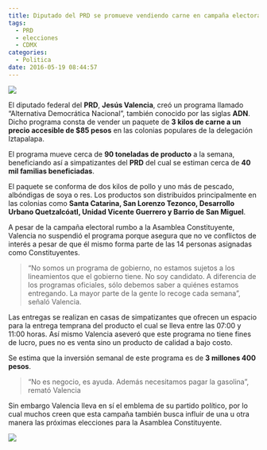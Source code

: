 ```yaml
---
title: Diputado del PRD se promueve vendiendo carne en campaña electoral
tags:
  - PRD
  - elecciones
  - CDMX
categories:
  - Politica
date: 2016-05-19 08:44:57
---
```

![](https://res.cloudinary.com/pidmx/image/upload/v1463665539/ADN-alimentacion_fnt5tt.jpg)

El diputado federal del **PRD**, **Jesús Valencia**, creó un programa llamado “Alternativa Democrática Nacional”, también conocido por las siglas **ADN**. Dicho programa consta de vender un paquete de **3 kilos de carne a un precio accesible de $85 pesos** en las colonias populares de la delegación Iztapalapa.

El programa mueve cerca de **90 toneladas de producto** a la semana, beneficiando así a simpatizantes del **PRD** del cual se estiman cerca de **40 mil familias beneficiadas**.

El paquete se conforma de dos kilos de pollo y uno más de pescado, albóndigas de soya o res. Los productos son distribuidos principalmente en las colonias como **Santa Catarina, San Lorenzo Tezonco, Desarrollo Urbano Quetzalcóatl, Unidad Vicente Guerrero y Barrio de San Miguel**.

A pesar de la campaña electoral rumbo a la Asamblea Constituyente, Valencia no suspendió el programa porque asegura que no ve conflictos de interés a pesar de que él mismo forma parte de las 14 personas asignadas como Constituyentes.

>“No somos un programa de gobierno, no estamos sujetos a los lineamientos que el gobierno tiene. No soy candidato. A diferencia de los programas oficiales, sólo debemos saber a quiénes estamos entregando. La mayor parte de la gente lo recoge cada semana”, señaló Valencia.

Las entregas se realizan en casas de simpatizantes que ofrecen un espacio para la entrega temprana del producto el cual se lleva entre las 07:00 y 11:00 horas. Así mismo Valencia aseveró que este programa no tiene fines de lucro, pues no es venta sino un producto de calidad a bajo costo.

Se estima que la inversión semanal de este programa es de **3 millones 400 pesos**.

>“No es negocio, es ayuda. Además necesitamos pagar la gasolina”, remató Valencia

Sin embargo Valencia lleva en sí el emblema de su partido político, por lo cual muchos creen que esta campaña también busca influir de una u otra manera las próximas elecciones para la Asamblea Constituyente.

![](https://res.cloudinary.com/pidmx/image/upload/v1463665554/ADN-alimentacion2_cdb4ho.jpg)
